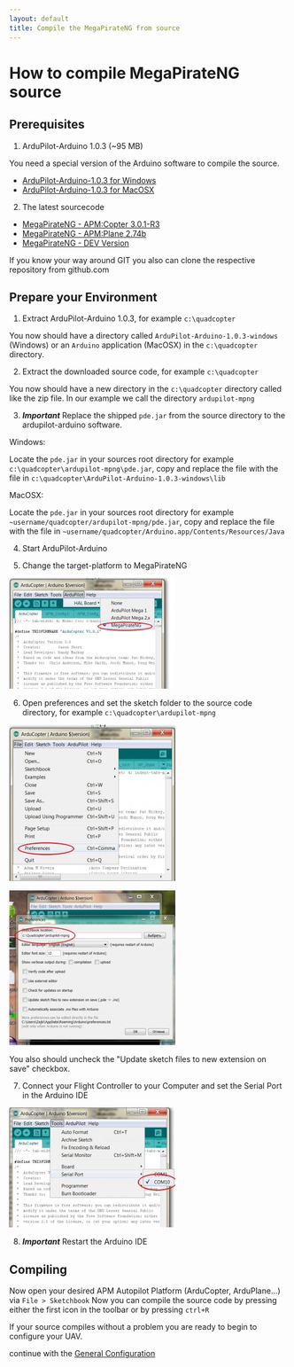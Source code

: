 ```yaml
---
layout: default
title: Compile the MegaPirateNG from source
---
```


# How to compile MegaPirateNG source

## Prerequisites

1. ArduPilot-Arduino 1.0.3 (~95 MB)

You need a special version of the Arduino software to compile the source.

* [ArduPilot-Arduino-1.0.3 for Windows](http://ardupilot.com/downloads/?did=45)
* [ArduPilot-Arduino-1.0.3 for MacOSX](http://ardupilot.com/downloads/?did=44)

2. The latest sourcecode

* [MegaPirateNG - APM:Copter 3.0.1-R3](https://github.com/SirAlex/ardupilot-mpng/archive/mpng-3.0.1-r3.zip)
* [MegaPirateNG - APM:Plane 2.74b](https://github.com/smurfy/ardupilot-mpng/archive/mpng_ArduPlane-2.74b.zip)
* [MegaPirateNG - DEV Version](https://github.com/SirAlex/ardupilot-mpng/archive/master.zip)

If you know your way around GIT you also can clone the respective repository from github.com

## Prepare your Environment

1. Extract ArduPilot-Arduino 1.0.3, for example ```c:\quadcopter```

You now should have a directory called ```ArduPilot-Arduino-1.0.3-windows``` (Windows) or an ```Arduino``` application (MacOSX) in the ```c:\quadcopter``` directory.

2. Extract the downloaded source code, for example ```c:\quadcopter```

You now should have a new directory in the ```c:\quadcopter``` directory called like the zip file.
In our example we call the directory ```ardupilot-mpng```

3. ***Important*** Replace the shipped ```pde.jar``` from the source directory to the ardupilot-arduino software.

Windows:

Locate the ```pde.jar``` in your sources root directory for example ```c:\quadcopter\ardupilot-mpng\pde.jar```,
copy and replace the file with the file in ```c:\quadcopter\ArduPilot-Arduino-1.0.3-windows\lib```

MacOSX:

Locate the ```pde.jar``` in your sources root directory for example ```~username/quadcopter/ardupilot-mpng/pde.jar```,
copy and replace the file with the file in ```~username/quadcopter/Arduino.app/Contents/Resources/Java```

4. Start ArduPilot-Arduino

5. Change the target-platform to MegaPirateNG

![Arduino Platform](../images/compile_arduino_platform.jpg)

6. Open preferences and set the sketch folder to the source code directory, for example ```c:\quadcopter\ardupilot-mpng```

![Arduino preferences](../images/compile_arduino_preferences1.jpg)

![Arduino preferences](../images/compile_arduino_preferences2.jpg)

You also should uncheck the "Update sketch files to new extension on save" checkbox.

7. Connect your Flight Controller to your Computer and set the Serial Port in the Arduino IDE

![Arduino preferences](../images/compile_arduino_set_serialport.jpg)

8. ***Important*** Restart the Arduino IDE

## Compiling

Now open your desired APM Autopilot Platform (ArduCopter, ArduPlane...) via ```File > Sketchbook```
Now you can compile the source code by pressing either the first icon in the toolbar or by pressing ```ctrl+R```

If your source compiles without a problem you are ready to begin to configure your UAV.

continue with the [General Configuration](general_configuration)